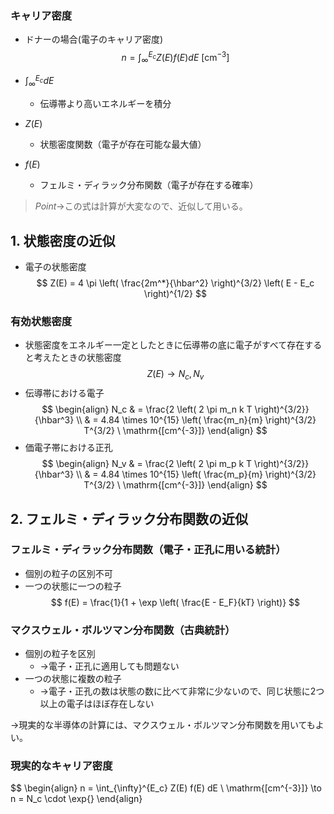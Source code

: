 ### キャリア密度
- ドナーの場合(電子のキャリア密度)
$$
n = \int_{\infty}^{E_c} Z(E) f(E) dE \ \mathrm{[cm^{-3}]}
$$

- $\int_{\infty}^{E_c} dE$
    - 伝導帯より高いエネルギーを積分
- $Z(E)$
    - 状態密度関数（電子が存在可能な最大値）
- $f(E)$
    - フェルミ・ディラック分布関数（電子が存在する確率）

> $Point\to$この式は計算が大変なので、近似して用いる。

## 1. 状態密度の近似
- 電子の状態密度
$$
Z(E) = 4 \pi \left( \frac{2m^*}{\hbar^2} \right)^{3/2} \left( E - E_c \right)^{1/2}
$$

### 有効状態密度
- 状態密度をエネルギー一定としたときに伝導帯の底に電子がすべて存在すると考えたときの状態密度
$$
Z(E) \to N_c, N_v
$$
- 伝導帯における電子
$$
\begin{align}
    N_c & = \frac{2 \left( 2 \pi m_n k T \right)^{3/2}}{\hbar^3} \\
        & = 4.84 \times 10^{15} \left( \frac{m_n}{m} \right)^{3/2} T^{3/2} \ \mathrm{[cm^{-3}]}
\end{align}
$$
- 価電子帯における正孔
$$
\begin{align}
    N_v & = \frac{2 \left( 2 \pi m_p k T \right)^{3/2}}{\hbar^3} \\
        & = 4.84 \times 10^{15} \left( \frac{m_p}{m} \right)^{3/2} T^{3/2} \ \mathrm{[cm^{-3}]}
\end{align}
$$

## 2. フェルミ・ディラック分布関数の近似
### フェルミ・ディラック分布関数（電子・正孔に用いる統計）
- 個別の粒子の区別不可
- 一つの状態に一つの粒子
$$
f(E) = \frac{1}{1 + \exp \left( \frac{E - E_F}{kT} \right)}
$$

### マクスウェル・ボルツマン分布関数（古典統計）
- 個別の粒子を区別
    - $\to$電子・正孔に適用しても問題ない
- 一つの状態に複数の粒子
    - $\to$電子・正孔の数は状態の数に比べて非常に少ないので、同じ状態に2つ以上の電子はほぼ存在しない

$\to$現実的な半導体の計算には、マクスウェル・ボルツマン分布関数を用いてもよい。


### 現実的なキャリア密度
$$
\begin{align}
    n = \int_{\infty}^{E_c} Z(E) f(E) dE \ \mathrm{[cm^{-3}]} \to n = N_c \cdot \exp{}
\end{align}